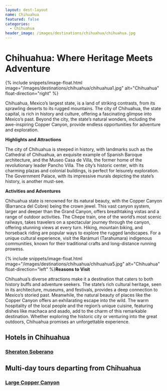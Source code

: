 ```yaml
---
layout: dest-layout
name: Chihuahua
featured: false
categories:
  - Chihuahua
header_image: /images/destinations/chihuahua/chihuahua.jpg
---
```

# **Chihuahua: Where Heritage Meets Adventure**

{% include snippets/image-float.html image="/images/destinations/chihuahua/chihuahua1.jpg" alt="Chihuahua" float-direction="right" %}

Chihuahua, Mexico’s largest state, is a land of striking contrasts, from its sprawling deserts to its rugged mountains. The city of Chihuahua, the state capital, is rich in history and culture, offering a fascinating glimpse into Mexico’s past. Beyond the city, the state’s natural wonders, including the awe-inspiring Copper Canyon, provide endless opportunities for adventure and exploration.

**Highlights and Attractions**

The city of Chihuahua is steeped in history, with landmarks such as the Cathedral of Chihuahua, an exquisite example of Spanish Baroque architecture, and the Museo Casa de Villa, the former home of the revolutionary leader Pancho Villa. The city’s historic center, with its charming plazas and colonial buildings, is perfect for leisurely exploration. The Government Palace, with its impressive murals depicting the state’s history, is another must-see.

**Activities and Adventures**

Chihuahua state is renowned for its natural beauty, with the Copper Canyon (Barranca del Cobre) being the crown jewel. This vast canyon system, larger and deeper than the Grand Canyon, offers breathtaking vistas and a range of outdoor activities. The Chepe train, one of the world’s most scenic railways, takes travelers on a spectacular journey through the canyon, offering stunning views at every turn. Hiking, mountain biking, and horseback riding are popular ways to explore the rugged landscapes. For a unique cultural experience, visit the Rarámuri (Tarahumara) indigenous communities, known for their traditional crafts and long-distance running prowess.

{% include snippets/image-float.html image="/images/destinations/chihuahua/chihuahua5.jpg" alt="Chihuahua" float-direction="left" %}**Reasons to Visit**

Chihuahua’s diverse attractions make it a destination that caters to both history buffs and adventure seekers. The state’s rich cultural heritage, seen in its architecture, museums, and festivals, provides a deep connection to Mexico’s storied past. Meanwhile, the natural beauty of places like the Copper Canyon offers an exhilarating escape into the wild. The warm hospitality of the local people and the region’s unique cuisine, featuring dishes like machaca and asado, add to the charm of this remarkable destination. Whether exploring the historic city or venturing into the great outdoors, Chihuahua promises an unforgettable experience.

## Hotels in Chihuahua

<section class='grid'>
<div class="col-3_sm-4_xs-6 padded-1">
    <a href="/hotels/sheraton">
        <div class="bg-image square" style="background-image:url('/images/hotels/soberano/soberano4.webp')">  </div>
        <h3 class='center'>Sheraton Soberano</h3>        
    </a>  
</div>

</section>

## Multi-day tours departing from Chihuahua

<section class='grid'>
<div class="col-3_sm-4_xs-6 padded-1">
    <a href="/tours/coppercan">
        <div class="bg-image square" style="background-image:url('/images/destinations/chihuahua/chihuahua1.jpg')">  </div>
        <h3 class='center'>Large Copper Canyon</h3>        
    </a>  
</div>
</section>